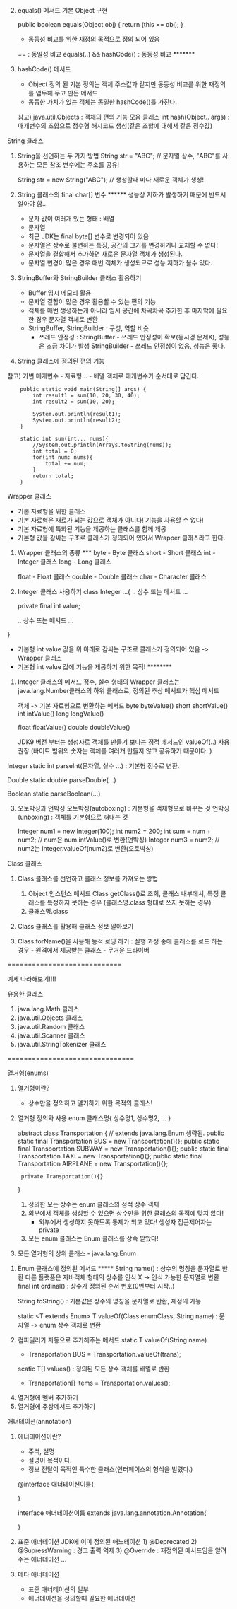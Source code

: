2. equals() 메서드
기본 Object 구현
    
    public boolean equals(Object obj) {
            return (this == obj);
    }
    - 동등성 비교를 위한 재정의 목적으로 정의 되어 있음

    == : 동일성 비교
    equals(..) && hashCode() : 동등성 비교 *******

 3. hashCode() 메서드
    - Object 정의 된 기본 정의는 객체 주소값과 같지만 동등성 비교를 위한 재정의를 염두해 두고 만든 메서드
    - 동등한 가치가 있는 객체는 동일한 hashCode()를 가진다.

    참고)
    java.util.Objects : 객체의 편의 기능 모음 클래스
        int hash(Object.. args) : 매개변수의 조합으로 정수형 해시코드 생성(같은 조합에 대해서 같은 정수값)


String 클래스

1. String을 선언하는 두 가지 방법
    String str = "ABC"; // 문자열 상수, "ABC"를 사용하는 모든 참조 변수에는 주소를 공유!

    String str = new String("ABC"); // 생성할때 마다 새로운 객체가 생성!
        
2. String 클래스의 final char[] 변수 ****** 성능상 저하가 발생하기 때문에 반드시 알아야 함..
    - 문자 값이 여러개 있는 형태 : 배열
    - 문자열
    - 최근 JDK는 final byte[] 변수로 변경되어 있음
    - 문자열은 상수로 불변하는 특징, 공간의 크기를 변경하거나 교체할 수 없다!
    - 문자열을 결합해서 추가하면 새로운 문자열 객체가 생성된다.
    - 문자열 변경이 많은 경우 매번 객체가 생성되므로 성능 저하가 올수 있다.

3. StringBuffer와 StringBuilder 클래스 활용하기
    - Buffer 임시 메모리 활용
    - 문자열 결합이 많은 경우 활용할 수 있는 편의 기능
    - 객체를 매번 생성하는게 아니라 임시 공간에 차곡차곡 추가한 후 마지막에 필요한 경우 문자열 객체로 변환
    - StringBuffer, StringBuilder : 구성, 역할 비슷
        - 쓰레드 안정성 : StringBuffer - 쓰레드 안정성이 확보(동시겅 문제X), 성능은 조금 차이가 발생
                        StringBuilder - 쓰레드 안정성이 없음, 성능은 좋다.

4. String 클래스에 정의된 편의 기능

참고)
    가변 매개변수
        - 자료형...
        - 배열 객체로 매개변수가 순서대로 담긴다.

        public static void main(String[] args) {
            int result1 = sum(10, 20, 30, 40);
            int result2 = sum(10, 20);

            System.out.println(result1);
            System.out.println(result2);
        }

        static int sum(int... nums){
            //System.out.println(Arrays.toString(nums));
            int total = 0;
            for(int num: nums){
                total += num;
            }
            return total;
        }


Wrapper 클래스
- 기본 자료형을 위한 클래스
- 기본 자료형은 재료가 되는 값으로 객체가 아니다! 기능을 사용할 수 없다!
- 기본 자료형에 특화된 기능을 제공하는 클래스를 함께 제공
- 기본형 값을 감싸는 구조로 클래스가 정의되어 있어서 Wrapper 클래스라고 한다.

1. Wrapper 클래스의 종류 ***
    byte  - Byte 클래스
    short - Short 클래스
    int   - Integer 클래스
    long  - Long 클래스

    float  - Float 클래스
    double - Double 클래스
    char   - Character 클래스


2. Integer 클래스 사용하기
class Integer ...{
    .. 상수 또는 메서드 ...
    
    private final int value;

    .. 상수 또는 메서드 ...

}

- 기본형 int value 값을 위 아래로 감싸는 구조로 클래스가 정의되어 있음 -> Wrapper 클래스
- 기본형 int value 값에 기능을 제공하기 위한 목적! ********

1) Integer 클래스의 메서드
    정수, 실수 형태의 Wrapper 클래스는 java.lang.Number클래스의 하위 클래스로, 정의된 추상 메서드가 핵심 메서드
    
    객체 -> 기본 자료형으로 변환하는 메서드
    byte byteValue()
    short shortValue()
    int intValue()
    long longValue()

    float floatValue()
    double doubleValue()
    
    JDK9 버전 부터는 생성자로 객체를 만들기 보다는 정적 메서드인 valueOf(..) 사용 권장
    (바이트 범위의 숫자는 객체를 여러개 만들지 않고 공유하기 때문이다. )

Integer
    static int parseInt(문자열, 실수 ...) : 기본형 정수로 변환.

Double
    static double parseDouble(...)

Boolean
    static parseBoolean(...)


3. 오토박싱과 언박싱
    오토박싱(autoboxing) : 기본형을 객체형으로 바꾸는 것
    언박싱(unboxing) : 객체를 기본형으로 꺼내는 것

    Integer num1 = new Integer(100);
    int num2 = 200;
    int sum = num + num2;  // num은 num.intValue()로 변환(언박싱)
    Integer num3 = num2;   // num2는 Integer.valueOf(num2)로 변환(오토박싱)

Class 클래스
1. Class 클래스를 선언하고 클래스 정보를 가져오는 방법
    1) Object 인스턴스 메서드 Class getClass()로 조회, 클래스 내부에서, 특정 클래스를 특정하지 못하는 경우
        (클래스명.class 형태로 쓰지 못하는 경우)
    2) 클래스명.class

2. Class 클래스를 활용해 클래스 정보 알아보기
3. Class.forName()을 사용해 동적 로딩 하기
    : 실행 과정 중에 클래스를 로드 하는 경우
        - 원격에서 제공받는 클래스
        - 무거운 드라이버

============================

예제 따라해보기!!!!

유용한 클래스
1. java.lang.Math 클래스
2. java.util.Objects 클래스
3. java.util.Random 클래스
4. java.util.Scanner 클래스
5. java.util.StringTokenizer 클래스        


===============================

열거형(enums)
1. 열거형이란?
    - 상수만을 정의하고 열거하기 위한 목적의 클래스!

2. 열거형 정의와 사용
    enum 클래스명{
        상수명1, 상수명2, ...
    }

    abstract class Transportation { // extends java.lang.Enum 생략됨.
        public static final Transportation BUS = new Transportation(){};
        public static final Transportation SUBWAY = new Transportation(){};
        public static final Transportation TAXI = new Transportation(){};
        public static final Transportation AIRPLANE = new Transportation(){};

        private Transportation(){}
    }
     1) 정의한 모든 상수는 enum 클래스의 정적 상수 객체
     2) 외부에서 객체를 생성할 수 있으면 상수만을 위한 클래스의 목적에 맞지 않다!
        - 외부에서 생성하지 못하도록 통제가 되고 있다! 생성자 접근제어자는 private
     3) 모든 enum 클래스는 Enum 클래스를 상속 받았다!

3. 모든 열거형의 상위 클래스 - java.lang.Enum
1) Enum 클래스에 정의된 메서드 *****
    String name() : 상수의 명칭을 문자열로 반환
                    다른 플랫폼은 자바객체 형태의 상수를 인식 X -> 인식 가능한 문자열로 변환
    final int ordinal() : 상수가 정의된 순서 번호(0번부터 시작..)

    String toString() : 기본값은 상수의 명칭을 문자열로 반환, 재정의 가능

    static <T extends Enum<T>> T valueOf(Class<T> enumClass, String name) : 문자열 -> enum 상수 객체로 변환

2) 컴파일러가 자동으로 추가해주는 메서드
    static T valueOf(String name)
    - Transportation BUS = Transportation.valueOf(trans);

    scatic T[] values() : 정의된 모든 상수 객체를 배열로 반환
    - Transportation[] items = Transportation.values();

4. 열거형에 멤버 추가하기
5. 열거형에 추상메서드 추가하기


애너테이션(annotation)
1. 에너테이션이란?
    - 주석, 설명
    - 설명이 목적이다.
    - 정보 전달이 목적인 특수한 클래스(인터페이스의 형식을 빌렸다.)

    @interface 애너테이션이름{

    }

    interface 애너테이션이름 extends java.lang.annotation.Annotation{
        
    }

2. 표준 애너테이션 
    JDK에 이미 정의된 애노테이션
        1) @Deprecated
        2) @SupressWarning : 경고 출력 억제
        3) @Override : 재정의된 메서드임을 알려주는 애너테이션
        ...

3. 메타 애너테이션 
    - 표준 애너테이션의 일부
    - 애너테이션을 정의할때 필요한 애너테이션

